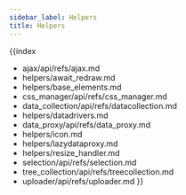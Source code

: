```yaml
---
sidebar_label: Helpers
title: Helpers
---          
```


{{index
- ajax/api/refs/ajax.md
- helpers/await_redraw.md
- helpers/base_elements.md
- css_manager/api/refs/css_manager.md
- data_collection/api/refs/datacollection.md
- helpers/datadrivers.md
- data_proxy/api/refs/data_proxy.md
- helpers/icon.md
- helpers/lazydataproxy.md
- helpers/resize_handler.md
- selection/api/refs/selection.md
- tree_collection/api/refs/treecollection.md
- uploader/api/refs/uploader.md
}}